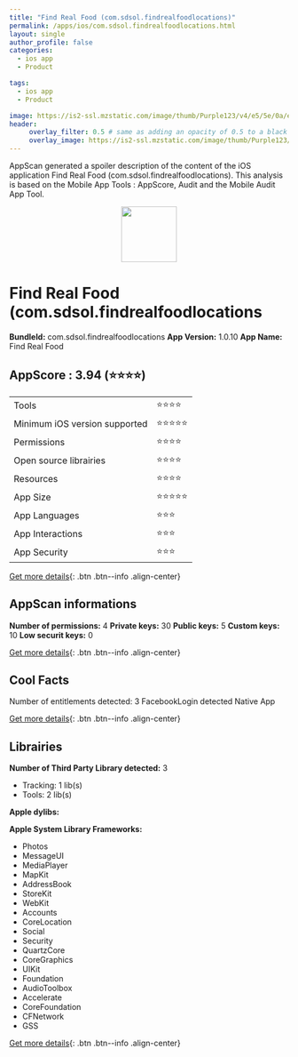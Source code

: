 ```yaml
---
title: "Find Real Food (com.sdsol.findrealfoodlocations)"
permalink: /apps/ios/com.sdsol.findrealfoodlocations.html
layout: single
author_profile: false
categories: 
  - ios app 
  - Product 

tags: 
  - ios app 
  - Product 

image: https://is2-ssl.mzstatic.com/image/thumb/Purple123/v4/e5/5e/0a/e55e0a29-1a75-53dc-91b7-ddae901d3ca3/AppIcon-1x_U007emarketing-0-7-0-85-220.png/512x512bb.jpg
header: 
     overlay_filter: 0.5 # same as adding an opacity of 0.5 to a black background
     overlay_image: https://is2-ssl.mzstatic.com/image/thumb/Purple123/v4/e5/5e/0a/e55e0a29-1a75-53dc-91b7-ddae901d3ca3/AppIcon-1x_U007emarketing-0-7-0-85-220.png/512x512bb.jpg
---
```

AppScan generated a spoiler description of the content of the iOS application Find Real Food (com.sdsol.findrealfoodlocations). This analysis is based on the Mobile App Tools : AppScore, Audit and the Mobile Audit App Tool.

  
  
<div style="text-align: center;"><img src="https://is2-ssl.mzstatic.com/image/thumb/Purple123/v4/e5/5e/0a/e55e0a29-1a75-53dc-91b7-ddae901d3ca3/AppIcon-1x_U007emarketing-0-7-0-85-220.png/512x512bb.jpg" width="100" height="100"></div>  
  
# Find Real Food (com.sdsol.findrealfoodlocations

**BundleId:** com.sdsol.findrealfoodlocations
**App Version:** 1.0.10
**App Name:** Find Real Food


## AppScore : 3.94 (⭐️⭐️⭐️⭐️) 

<table>
<tr><td> Tools </td><td> ⭐️⭐️⭐️⭐️ </td></tr>
<tr><td> Minimum iOS version supported </td><td> ⭐️⭐️⭐️⭐️⭐️ </td></tr>
<tr><td> Permissions </td><td> ⭐️⭐️⭐️⭐️ </td></tr>
<tr><td> Open source librairies </td><td> ⭐️⭐️⭐️⭐️ </td></tr>
<tr><td> Resources </td><td> ⭐️⭐️⭐️⭐️ </td></tr>
<tr><td> App Size </td><td> ⭐️⭐️⭐️⭐️⭐️ </td></tr>
<tr><td> App Languages </td><td> ⭐️⭐️⭐️ </td></tr>
<tr><td> App Interactions </td><td> ⭐️⭐️⭐️ </td></tr>
<tr><td> App Security </td><td> ⭐️⭐️⭐️ </td></tr>
</table>

[Get more details](/pricing.html){: .btn .btn--info .align-center}  
  
## AppScan informations 

**Number of permissions:** 4
**Private keys:** 30
**Public keys:** 5
**Custom keys:** 10
**Low securit keys:** 0
  
[Get more details](/pricing.html){: .btn .btn--info .align-center}

## Cool Facts

Number of entitlements detected: 3
FacebookLogin detected
Native App
  
[Get more details](/pricing.html){: .btn .btn--info .align-center}

## Librairies 
**Number of Third Party Library detected:** 3
- Tracking: 1 lib(s)
- Tools: 2 lib(s)

**Apple dylibs:**


**Apple System Library Frameworks:**
- Photos
- MessageUI
- MediaPlayer
- MapKit
- AddressBook
- StoreKit
- WebKit
- Accounts
- CoreLocation
- Social
- Security
- QuartzCore
- CoreGraphics
- UIKit
- Foundation
- AudioToolbox
- Accelerate
- CoreFoundation
- CFNetwork
- GSS


  
[Get more details](/pricing.html){: .btn .btn--info .align-center}

